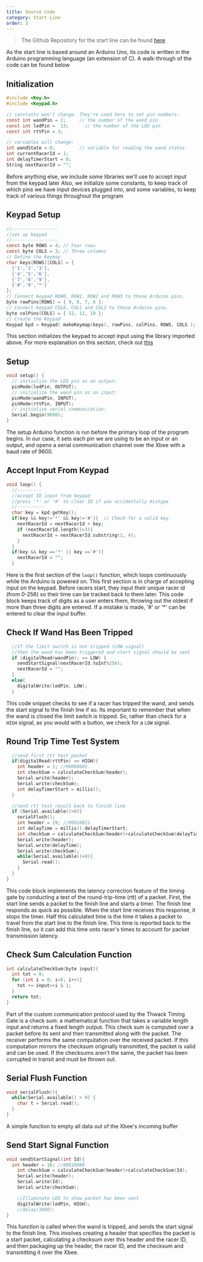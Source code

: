 ```yaml
---
title: Source Code
category: Start Line
order: 3
---
```


> The Github Repository for the start line can be found [here](https://github.com/ThwackTimingSystems/ThwackTimingGateStartLine)

As the start line is based around an Arduino Uno, its code is written in the Arduino programming language (an extension of C). A walk-through of the code can be found below 

## Initialization
```c
#include <Key.h>
#include <Keypad.h>

// constants won't change. They're used here to set pin numbers:
const int wandPin = 2;     // the number of the wand pin
const int ledPin =  13;      // the number of the LED pin
const int rttPin = 3;

// variables will change:
int wandState = 0;         // variable for reading the wand status
int currentRacerId = 1;
int delayTimerStart = 0;
String nextRacerId = "";
```
Before anything else, we include some libraries we'll use to accept input from the keypad later
Also, we initialize some constants, to keep track of which pins we have input devices plugged into, and some variables, to keep track of various things throughout the program

## Keypad Setup
```c
//-----------------
//set up keypad
//-----------------
const byte ROWS = 4; // Four rows
const byte COLS = 3; // Three columns
// Define the Keymap
char keys[ROWS][COLS] = {
  {'1','2','3'},
  {'4','5','6'},
  {'7','8','9'},
  {'#','0','*'}
};
// Connect keypad ROW0, ROW1, ROW2 and ROW3 to these Arduino pins.
byte rowPins[ROWS] = { 9, 8, 7, 6 };
// Connect keypad COL0, COL1 and COL2 to these Arduino pins.
byte colPins[COLS] = { 12, 11, 10 }; 
// Create the Keypad
Keypad kpd = Keypad( makeKeymap(keys), rowPins, colPins, ROWS, COLS );
```
This section initializes the keypad to accept input using the library imported above. For more explanation on this section, check out [this](https://playground.arduino.cc/code/keypad)

## Setup
```c
void setup() {
  // initialize the LED pin as an output:
  pinMode(ledPin, OUTPUT);
  // initialize the wand pin as an input:
  pinMode(wandPin, INPUT);
  pinMode(rttPin, INPUT);
  // initialize serial communication:
  Serial.begin(9600);
}
```
The setup Arduino function is run before the primary loop of the program begins. In our case, it sets each pin we are using to be an input or an output, and opens a serial communication channel over the Xbee with a baud rate of 9600.

## Accept Input From Keypad
```c
void loop() {
  //---------
  //accept ID input from keypad
  //press '*' or '#' to clear ID if you accidentally mistype
  //----------
  char key = kpd.getKey();
  if(key && key!='*' && key!='#'){  // Check for a valid key.
    nextRacerId = nextRacerId + key;
    if (nextRacerId.length()>3){
      nextRacerId = nextRacerId.substring(1, 4);
    }
  }
  if(key && key =='*' || key =='#'){
    nextRacerId = "";
  }
```
Here is the first section of the `loop()` function, which loops continuously while the Arduino is powered on. This first section is in charge of accepting input on the keypad. Before racers start, they input their unique racer id (from 0-256) so their time can be tracked back to them later. This code block keeps track of digits as a user enters them, throwing out the oldest if more than three digits are entered. If a mistake is made, '#' or '*' can be entered to clear the input buffer.

## Check If Wand Has Been Tripped
```c
  //If the limit switch is not tripped (LOW signal)
  //then the wand has been triggered and start signal should be sent
  if (digitalRead(wandPin); == LOW) {
    sendStartSignal(nextRacerId.toInt%256);
    nextRacerId = "";
  }
  else{
    digitalWrite(ledPin, LOW);
  }
```
This code snippet checks to see if a racer has tripped the wand, and sends the start signal to the finish line if so. Its important to remember that when the wand is closed the limit switch is tripped. So, rather than check for a `HIGH` signal, as you would with a button, we check for a `LOW` signal.

## Round Trip Time Test System
```c
  //send first rtt test packet
  if(digitalRead(rttPin) == HIGH){
    int header = 1; //00000001
    int checkSum = calculateCheckSum(header);
    Serial.write(header);
    Serial.write(checkSum);
    int delayTimerStart = millis();
  }

  //send rtt test result back to finish line
  if (Serial.available()>0){
    serialFlush();
    int header = 19; //00010011
    int delayTime = millis()-delayTimerStart;
    int checkSum = calculateCheckSum(header)+calculateCheckSum(delayTime);
    Serial.write(header);
    Serial.write(delayTime);
    Serial.write(checkSum);
    while(Serial.available()>0){
      Serial.read();
    }
  }
}
```
This code block implements the latency correction feature of the timing gate by conducting a test of the round-trip-time (rtt) of a packet. First, the start line sends a packet to the finish line and starts a timer. The finish line responds as quick as possible. When the start line receives this response, it stops the timer. Half this calculated time is the time it takes a packet to travel from the start line to the finish line. This time is reported back to the finish line, so it can add this time onto racer's times to account for packet transmission latency.

## Check Sum Calculation Function
```c
int calculateCheckSum(byte input){
  int tot = 0;
  for (int i = 0; i<8; i++){
    tot += input>>i & 1;
  }
  return tot;
}
```
Part of the custom communication protocol used by the Thwack Timing Gate is a check sum: a mathematical function that takes a variable length input and returns a fixed length output. This check sum is computed over a packet before its sent and then transmitted along with the packet. The receiver performs the same computation over the received packet. If this computation mirrors the checksum originally transmitted, the packet is valid and can be used. If the checksums aren't the same, the packet has been corrupted in transit and must be thrown out.

## Serial Flush Function
```c
void serialFlush(){
  while(Serial.available() > 0) {
    char t = Serial.read();
  }
}
```
A simple function to empty all data out of the Xbee's incoming buffer

## Send Start Signal Function
```c
void sendStartSignal(int Id){
  int header = 16; //00010000
    int checkSum = calculateCheckSum(header)+calculateCheckSum(Id);
    Serial.write(header);
    Serial.write(Id);
    Serial.write(checkSum);

    //Illuminate LED to show packet has been sent
    digitalWrite(ledPin, HIGH);
    //delay(1000);
}
```
This function is called when the wand is tripped, and sends the start signal to the finish line. This involves creating a header that specifies the packet is a start packet, calculating a checksum over this header and the racer ID, and then packaging up the header, the racer ID, and the checksum and transmitting it over the Xbee.

